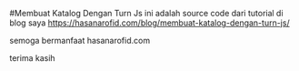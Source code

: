 #Membuat Katalog Dengan Turn Js
ini adalah source code dari tutorial di blog saya https://hasanarofid.com/blog/membuat-katalog-dengan-turn-js/

semoga bermanfaat
hasanarofid.com

terima kasih
